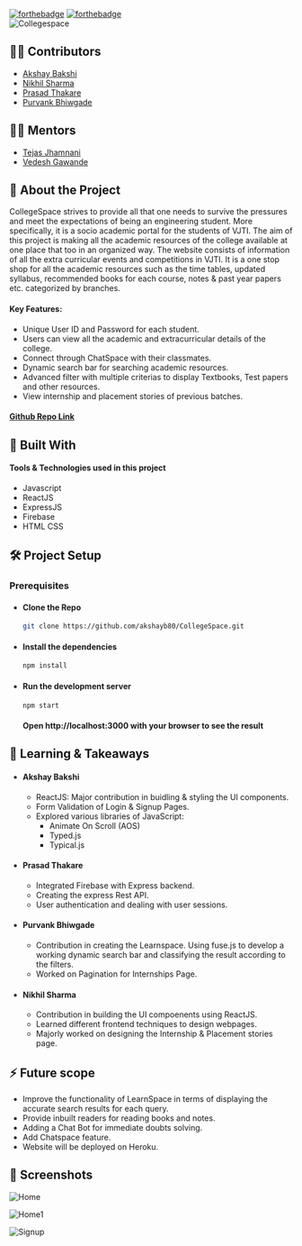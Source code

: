 [![forthebadge](https://forthebadge.com/images/badges/made-with-javascript.svg)](http://forthebadge.com)
[![forthebadge](https://forthebadge.com/images/badges/built-with-love.svg)](http://forthebadge.com) <br>
![Collegespace](https://user-images.githubusercontent.com/64036185/119158540-ee7b5e80-ba73-11eb-97d2-6f657c3207a7.jpg)

## :man_technologist: Contributors

- [Akshay Bakshi](https://github.com/akshayb80)
- [Nikhil Sharma](https://github.com/nikhilgwl)
- [Prasad Thakare](https://github.com/sans2801)
- [Purvank Bhiwgade](https://github.com/purvankbhiwgade)

## :man_teacher: Mentors

- [Tejas Jhamnani](https://github.com/Tejas2909)
- [Vedesh Gawande](https://github.com/vedesh95)

## :page_with_curl: About the Project

CollegeSpace strives to provide all that one needs to survive the pressures and meet the expectations of being an engineering student.
More specifically, it is a socio academic portal for the students of VJTI. The aim of this project is making all the academic resources of the college available at one place that too in an organized way.
The website consists of information of all the extra curricular events and competitions in VJTI.
It is a one stop shop for all the academic resources such as the time tables, updated syllabus, recommended books for each course, notes & past year papers etc. categorized by branches.

#### Key Features:

- Unique User ID and Password for each student.
- Users can view all the academic and extracurricular details of the college.
- Connect through ChatSpace with their classmates.
- Dynamic search bar for searching academic resources.
- Advanced filter with multiple criterias to display Textbooks, Test papers and other resources.
- View internship and placement stories of previous batches.

#### [Github Repo Link](https://github.com/akshayb80/CollegeSpace)

## :robot: Built With

#### Tools & Technologies used in this project

- Javascript
- ReactJS
- ExpressJS
- Firebase
- HTML CSS

## :hammer_and_wrench: Project Setup

### Prerequisites

- #### Clone the Repo

  ```sh
  git clone https://github.com/akshayb80/CollegeSpace.git
  ```

- #### Install the dependencies

  ```sh
  npm install
  ```

- #### Run the development server

  ```sh
  npm start
  ```

  #### Open http://localhost:3000 with your browser to see the result

## :memo: Learning & Takeaways

- #### Akshay Bakshi
  - ReactJS: Major contribution in buidling & styling the UI components.
  - Form Validation of Login & Signup Pages.
  - Explored various libraries of JavaScript:
    - Animate On Scroll (AOS)
    - Typed.js
    - Typical.js
- #### Prasad Thakare
  - Integrated Firebase with Express backend.
  - Creating the express Rest API.
  - User authentication and dealing with user sessions.
- #### Purvank Bhiwgade
  - Contribution in creating the Learnspace. Using fuse.js to develop a working dynamic search bar and classifying the result according to the filters.
  - Worked on Pagination for Internships Page.
- #### Nikhil Sharma
  - Contribution in building the UI compoenents using ReactJS.
  - Learned different frontend techniques to design webpages.
  - Majorly worked on designing the Internship & Placement stories page.

## :zap: Future scope

- Improve the functionality of LearnSpace in terms of displaying the accurate search results for each query.
- Provide inbuilt readers for reading books and notes.
- Adding a Chat Bot for immediate doubts solving.
- Add Chatspace feature.
- Website will be deployed on Heroku.

## :city_sunset: Screenshots

![Home](https://user-images.githubusercontent.com/64036185/119172110-1de59780-ba83-11eb-9f58-03a2121cf337.png)

![Home1](https://user-images.githubusercontent.com/64036185/119174034-b4b35380-ba85-11eb-9856-4b6fbc49fead.png)

![Signup](https://user-images.githubusercontent.com/64036185/119175549-95b5c100-ba87-11eb-93b9-bc52b9d9c410.png)
